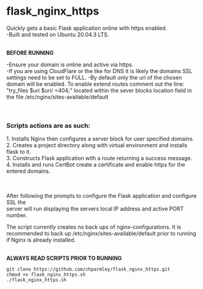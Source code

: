 # flask_nginx_https
Quickly gets a basic Flask application online with https enabled.<br>
-Built and tested on Ubuntu 20.04.3 LTS. <br><br>

**BEFORE RUNNING**<br>

-Ensure your domain is online and active via https.<br>
-If you are using CloudFlare or the like for DNS it is likely the domains SSL<br>settings need to be set to FULL.
-By default only the url of the chosen domain will be enabled. To enable extend routes comment out the line: "try_files $uri $uri/ =404;"
 located within the sever blocks location field in the file /etc/nginx/sites-avaliable/default<br><br><br>


<h3>Scripts actions are as such:</h3>
1. Installs Nginx then configures a server block for user specified domains.<br>
2. Creates a project directory along with virtual environment and installs flask to it.<br>
3. Constructs Flask application with a route returning a success message.<br>
4. Installs and runs CertBot create a certificate and enable https for the entered domains. <br><br><br>


After following the prompts to configure the Flask application and configure SSL the<br>server will run displaying the servers local IP address and active PORT number.<br>

The script currently creates no back ups of nginx-configurations. It is recommended to back up /etc/nginx/sites-available/default prior to running if Nginx is already installed.<br><br>

**ALWAYS READ SCRIPTS PRIOR TO RUNNING**<br>
```
git clone https://github.com/chparmley/flask_nginx_https.git
chmod +x flask_nginx_https.sh
./flask_nginx_https.sh
```
